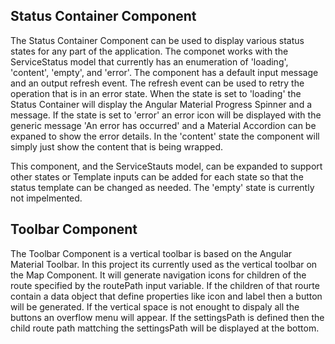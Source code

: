 ## Status Container Component

The Status Container Component can be used to display various status states for any part of the application. The componet works with the ServiceStatus model that currently has an enumeration of 'loading', 'content', 'empty', and 'error'. The component has a default input message and an output refresh event. The refresh event can be used to retry the operation that is in an error state. When the state is set to 'loading' the Status Container will display the Angular Material Progress Spinner and a message. If the state is set to 'error' an error icon will be displayed with the generic message 'An error has occurred' and a Material Accordion can be expaned to show the error details. In the 'content' state the component will simply just show the content that is being wrapped. 

This component, and the ServiceStauts model, can be expanded to support other states or Template inputs can be added for each state so that the status template can be changed as needed. The 'empty' state is currently not impelmented. 

## Toolbar Component

The Toolbar Component is a vertical toolbar is based on the Angular Material Toolbar. In this project its currently used as the vertical toolbar on the Map Component. It will generate navigation icons for children of the route specified by the routePath input variable. If the children of that rourte contain a data object that define properties like icon and label then a button will be generated. If the vertical space is not enought to dispaly all the buttons an overflow menu will appear. If the settingsPath is defined then the child route path mattching the settingsPath will be displayed at the bottom. 
